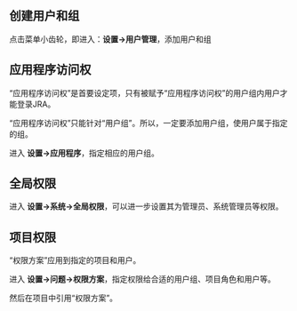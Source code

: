 ## 创建用户和组

点击菜单小齿轮，即进入：**设置->用户管理**，添加用户和组

## 应用程序访问权

“应用程序访问权”是首要设定项，只有被赋予“应用程序访问权”的用户组内用户才能登录JRA。

“应用程序访问权”只能针对“用户组”。所以，一定要添加用户组，使用户属于指定的组。

进入 **设置->应用程序**，指定相应的用户组。

## 全局权限

进入 **设置->系统->全局权限**，可以进一步设置其为管理员、系统管理员等权限。

## 项目权限

“权限方案”应用到指定的项目和用户。

进入 **设置->问题->权限方案**，指定权限给合适的用户组、项目角色和用户等。

然后在项目中引用“权限方案”。